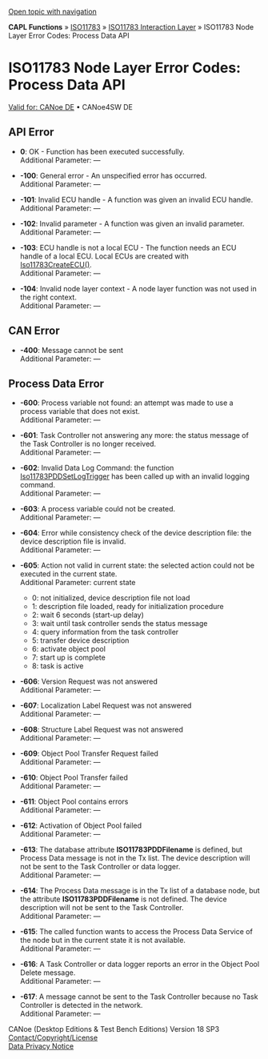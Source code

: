 [Open topic with navigation](../../../../../CANoeDEFamily.htm#Topics/CAPLFunctions/ISO11783/ISONodeLayer/CAPLfunctionsISONLErrorCodesPDDOnError.md)

**CAPL Functions** » [ISO11783](../CAPLfunctionsISO11783Overview.md) » [ISO11783 Interaction Layer](../ISOInteractionLayer/CAPLfunctionsISOILOverview.md) » ISO11783 Node Layer Error Codes: Process Data API

# ISO11783 Node Layer Error Codes: Process Data API

[Valid for: CANoe DE](../../../Shared/FeatureAvailability.md) • CANoe4SW DE

## API Error

- **0**: OK - Function has been executed successfully.  
  Additional Parameter: —

- **-100**: General error - An unspecified error has occurred.  
  Additional Parameter: —

- **-101**: Invalid ECU handle - A function was given an invalid ECU handle.  
  Additional Parameter: —

- **-102**: Invalid parameter - A function was given an invalid parameter.  
  Additional Parameter: —

- **-103**: ECU handle is not a local ECU - The function needs an ECU handle of a local ECU. Local ECUs are created with [Iso11783CreateECU()](Functions/CAPLfunctionIso11783CreateECU.md).  
  Additional Parameter: —

- **-104**: Invalid node layer context - A node layer function was not used in the right context.  
  Additional Parameter: —

## CAN Error

- **-400**: Message cannot be sent  
  Additional Parameter: —

## Process Data Error

- **-600**: Process variable not found: an attempt was made to use a process variable that does not exist.  
  Additional Parameter: —

- **-601**: Task Controller not answering any more: the status message of the Task Controller is no longer received.  
  Additional Parameter: —

- **-602**: Invalid Data Log Command: the function [Iso11783PDDSetLogTrigger](Functions/CAPLfunctionIso11783PDDSetLogTrigger.md) has been called up with an invalid logging command.  
  Additional Parameter: —

- **-603**: A process variable could not be created.  
  Additional Parameter: —

- **-604**: Error while consistency check of the device description file: the device description file is invalid.  
  Additional Parameter: —

- **-605**: Action not valid in current state: the selected action could not be executed in the current state.  
  Additional Parameter: current state
  - 0: not initialized, device description file not load
  - 1: description file loaded, ready for initialization procedure
  - 2: wait 6 seconds (start-up delay)
  - 3: wait until task controller sends the status message
  - 4: query information from the task controller
  - 5: transfer device description
  - 6: activate object pool
  - 7: start up is complete
  - 8: task is active

- **-606**: Version Request was not answered  
  Additional Parameter: —

- **-607**: Localization Label Request was not answered  
  Additional Parameter: —

- **-608**: Structure Label Request was not answered  
  Additional Parameter: —

- **-609**: Object Pool Transfer Request failed  
  Additional Parameter: —

- **-610**: Object Pool Transfer failed  
  Additional Parameter: —

- **-611**: Object Pool contains errors  
  Additional Parameter: —

- **-612**: Activation of Object Pool failed  
  Additional Parameter: —

- **-613**: The database attribute **ISO11783PDDFilename** is defined, but Process Data message is not in the Tx list. The device description will not be sent to the Task Controller or data logger.  
  Additional Parameter: —

- **-614**: The Process Data message is in the Tx list of a database node, but the attribute **ISO11783PDDFilename** is not defined. The device description will not be sent to the Task Controller.  
  Additional Parameter: —

- **-615**: The called function wants to access the Process Data Service of the node but in the current state it is not available.  
  Additional Parameter: —

- **-616**: A Task Controller or data logger reports an error in the Object Pool Delete message.  
  Additional Parameter: —

- **-617**: A message cannot be sent to the Task Controller because no Task Controller is detected in the network.  
  Additional Parameter: —

CANoe (Desktop Editions & Test Bench Editions) Version 18 SP3  
[Contact/Copyright/License](../../../Shared/ContactCopyrightLicense.md)  
[Data Privacy Notice](https://www.vector.com/int/en/company/get-info/privacy-policy/)
